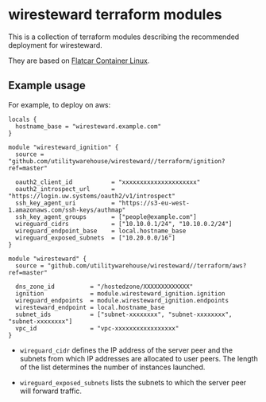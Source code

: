 # wiresteward terraform modules

This is a collection of terraform modules describing the recommended deployment
for wiresteward.

They are based on [Flatcar Container Linux](https://www.flatcar-linux.org/).

## Example usage

For example, to deploy on aws:

```
locals {
  hostname_base = "wiresteward.example.com"
}

module "wiresteward_ignition" {
  source = "github.com/utilitywarehouse/wiresteward//terraform/ignition?ref=master"

  oauth2_client_id           = "xxxxxxxxxxxxxxxxxxxxx"
  oauth2_introspect_url      = "https://login.uw.systems/oauth2/v1/introspect"
  ssh_key_agent_uri          = "https://s3-eu-west-1.amazonaws.com/ssh-keys/authmap"
  ssh_key_agent_groups       = ["people@example.com"]
  wireguard_cidrs            = ["10.10.0.1/24", "10.10.0.2/24"]
  wireguard_endpoint_base    = local.hostname_base
  wireguard_exposed_subnets  = ["10.20.0.0/16"]
}

module "wiresteward" {
  source = "github.com/utilitywarehouse/wiresteward//terraform/aws?ref=master"

  dns_zone_id          = "/hostedzone/XXXXXXXXXXXXX"
  ignition             = module.wiresteward_ignition.ignition
  wireguard_endpoints  = module.wiresteward_ignition.endpoints
  wiresteward_endpoint = local.hostname_base
  subnet_ids           = ["subnet-xxxxxxxx", "subnet-xxxxxxxx", "subnet-xxxxxxxx"]
  vpc_id               = "vpc-xxxxxxxxxxxxxxxxx"
}
```

- `wireguard_cidr` defines the IP address of the server peer and the subnets from
which IP addresses are allocated to user peers. The length of the list
determines the number of instances launched.

- `wireguard_exposed_subnets` lists the subnets to which the server peer will
forward traffic.

